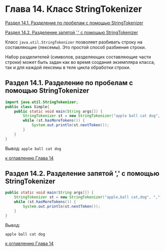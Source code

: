 # Глава 14. Класс StringTokenizer

[Раздел 14.1. Разделение по пробелам с помощью StringTokenizer](#раздел-141-разделение-по-пробелам-с-помощью-stringtokenizer)

[Раздел 14.2. Разделение запятой ',' с помощью StringTokenizer](#раздел-142-разделение-запятой--с-помощью-stringtokenizer)

Класс `java.util.StringTokenizer` позволяет разбивать строку на составляющие (лексемы). Это простой способ разбиения строки.

Набор разделителей (символов, разделяющих составляющие части строки) может быть задан как во время создания экземпляра класса, так и для каждой лексемы в теле цикла обработки строки.

## Раздел 14.1. Разделение по пробелам с помощью StringTokenizer

```java
import java.util.StringTokenizer;
public class Simple{
    public static void main(String args[]) {
        StringTokenizer st = new StringTokenizer("apple ball cat dog", " ");
        while (st.hasMoreTokens()) {
            System.out.println(st.nextToken());
        }
    }
}
```

Вывод:
`apple
ball
cat
dog`

[к оглавлению Глава 14](#глава-14-класс-stringtokenizer)

## Раздел 14.2. Разделение запятой ',' с помощью StringTokenizer

```java
public static void main(String args[]) {
    StringTokenizer st = new StringTokenizer("apple,ball cat,dog", ",");
    while (st.hasMoreTokens()) {
        System.out.println(st.nextToken());
    }
}
```

Вывод:

`apple
ball cat
dog`

[к оглавлению Глава 14](#глава-14-класс-stringtokenizer)